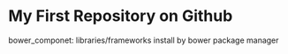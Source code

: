 # My First Repository on Github

bower_componet: libraries/frameworks install by bower package manager


